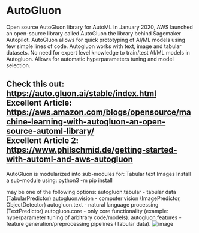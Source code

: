 # AutoGluon
Open source AutoGluon library for AutoML 
In January 2020, AWS launched an open-source library called AutoGluon the library behind Sagemaker Autopilot.
AutoGluon allows for quick prototyping of AI/ML models using few simple lines of code. 
Autogluon works with text, image and tabular datasets. 
No need for expert level knowledge to train/test AI/ML models in Autogluon.
Allows for automatic hyperparameters tuning and model selection. 


Check this out: https://auto.gluon.ai/stable/index.html<br>
Excellent Article: https://aws.amazon.com/blogs/opensource/machine-learning-with-autogluon-an-open-source-automl-library/<br>
Excellent Article 2: https://www.philschmid.de/getting-started-with-automl-and-aws-autogluon<br>
-


AutoGluon is modularized into sub-modules for:
Tabular
text 
Images
Install a sub-module using: 
				python3 -m pip install <submodule>

<submodule> may be one of the following options:
autogluon.tabular - tabular data (TabularPredictor)
autogluon.vision - computer vision (ImagePredictor, ObjectDetector)
autogluon.text - natural language processing (TextPredictor)
autogluon.core - only core functionality (example: hyperparameter tuning of arbitrary code/models).
autogluon.features - feature generation/preprocessing pipelines (Tabular data).
![image](https://github.com/apatidar0/AutoGluon/assets/48124727/6a1e710c-6333-4f0c-8b0f-69288bfd2c5c)

